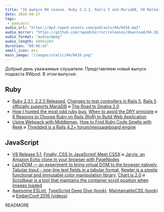 ```yaml
---
title: "16 выпуск 04 сезона. Ruby 2.3.1, Rails 5 and MariaDB, V8 Release 5.1, CSSX, LazyDOM, Scrollbear, MaintainableCSS и прочее"
date: 2016-04-27
tags:
 - podcasts
audio_url: "https://mp3.rwpod-assets.com/podcasts/04/0416.mp3"
audio_mirror: "https://github.com/rwpod/mirror/releases/download/04.16/0416.mp3"
audio_format: "audio/mpeg"
audio_length: 44941283
duration: "00:46:42"
small_icon: mic
main_image: "/images/static/04/0416.png"
---
```


Добрый день уважаемые слушатели. Представляем новый выпуск подкаста RWpod. В этом выпуске:

## Ruby

 - [Ruby 2.3.1, 2.2.5 Released](https://www.ruby-lang.org/en/news/2016/04/26/ruby-2-3-1-released/), [Changes to test controllers in Rails 5](http://blog.bigbinary.com/2016/04/19/changes-to-test-controllers-in-rails-5.html), [Rails 5 officially supports MariaDB](http://blog.bigbinary.com/2016/04/21/rails-5-official-supports-mariadb.html) и [The Road to Sinatra 2.0](http://zzak.io/log/2016-04-18-the-road-to-sinatra-2.0.html)
 - [How I hunted the most odd ruby bug](http://blog.arkency.com/2016/04/how-i-hunted-the-most-odd-ruby-bug/), [When to avoid the DRY principle](https://www.madetech.com/blog/when-to-avoid-the-dry-principle) и [6 Reasons to Choose Ruby on Rails (RoR) to Build Web Application](http://www.railscarma.com/blog/technical-articles/6-reasons-choose-ruby-rails-ror-build-web-application/)
 - [Using Webpack with Middleman](https://rossta.net/blog/using-webpack-with-middleman.html), [How to Find Ruby Code Smells with Reek](https://blog.codeship.com/how-to-find-ruby-code-smells-with-reek/) и [Thredded is a Rails 4.2+ forum/messageboard engine](https://thredded.org/)

## JavaScript

 - [V8 Release 5.1](http://v8project.blogspot.it/2016/04/v8-release-51.html), [Finally, CSS In JavaScript! Meet CSSX](https://www.smashingmagazine.com/2016/04/finally-css-javascript-meet-cssx/) и [Jarvis: an Amazon Echo clone in your browser with PageNodes](https://iceddev.com/blog/jarvis-an-amazon-echo-clone-in-your-browser/)
 - [LazyDOM — an experiment to bring virtual DOM to the browser natively](https://medium.com/@jayphelps/lazydom-an-experiment-to-bring-virtual-dom-to-the-browser-natively-6a2f47096aca), [Tabular Input - one-line text fields in a tabular format](http://ncrafts.github.io/tabular-input/), [Kewler is a simple functional and immutable color manipulation library](https://github.com/adriantoine/kewler), [Chart.js 2.0](http://www.chartjs.org/) и [Scrollbear is a tool that maintains the container scroll position when images loaded](http://changbenny.github.io/scrollbear/)
 - [Awesome ESLint](https://github.com/dustinspecker/awesome-eslint), [TypeScript Deep Dive (book)](https://www.gitbook.com/book/basarat/typescript/details), [MaintainableCSS (book)](http://maintainablecss.com/) и [EmberConf 2016 (videos)](http://confreaks.tv/events/emberconf2016)


READMORE
